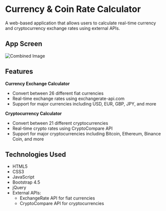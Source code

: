 # Currency & Coin Rate Calculator

A web-based application that allows users to calculate real-time currency and cryptocurrency exchange rates using external APIs.

## App Screen

<div style="text-align: left;">
    <img src="https://github.com/user-attachments/assets/26acdcb5-774e-4b3e-bade-0329e452a587" alt="Combined Image" style="max-width: 600px; height: auto;"/>
</div>



## Features

**Currency Exchange Calculator**
  - Convert between 26 different fiat currencies
  - Real-time exchange rates using exchangerate-api.com
  - Support for major currencies including USD, EUR, GBP, JPY, and more

**Cryptocurrency Calculator**
  - Convert between 21 different cryptocurrencies
  - Real-time crypto rates using CryptoCompare API
  - Support for major cryptocurrencies including Bitcoin, Ethereum, Binance Coin, and more

## Technologies Used

- HTML5
- CSS3
- JavaScript
- Bootstrap 4.5
- jQuery
- External APIs:
  - ExchangeRate API for fiat currencies
  - CryptoCompare API for cryptocurrencies
